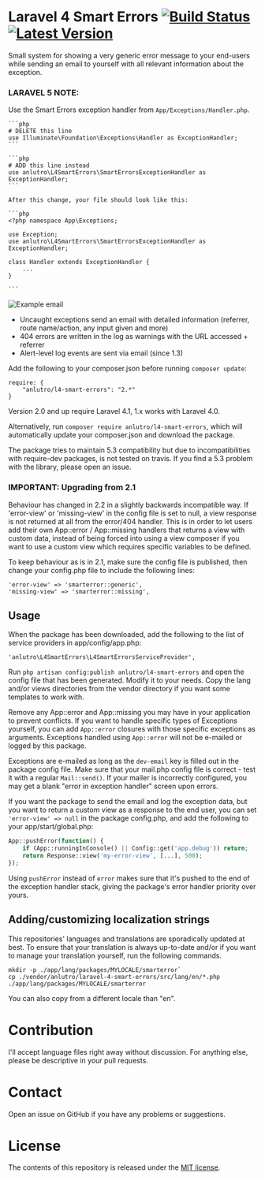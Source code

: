 # Laravel 4 Smart Errors [![Build Status](https://travis-ci.org/anlutro/laravel-4-smart-errors.png?branch=master)](https://travis-ci.org/anlutro/laravel-4-smart-errors)  [![Latest Version](http://img.shields.io/github/tag/anlutro/laravel-4-smart-errors.svg)](https://github.com/anlutro/laravel-4-smart-errors/releases)

Small system for showing a very generic error message to your end-users while sending an email to yourself with all relevant information about the exception.

### LARAVEL 5 NOTE:
Use the Smart Errors exception handler from `App/Exceptions/Handler.php`.

    ```php
    # DELETE this line
    use Illuminate\Foundation\Exceptions\Handler as ExceptionHandler;
    ```

    ```php
    # ADD this line instead
    use anlutro\L4SmartErrors\SmartErrorsExceptionHandler as ExceptionHandler;
    ```

    After this change, your file should look like this:

    ```php
    <?php namespace App\Exceptions;

    use Exception;
    use anlutro\L4SmartErrors\SmartErrorsExceptionHandler as ExceptionHandler;

    class Handler extends ExceptionHandler {
        ...
    }

    ```

![Example email](http://i.imgur.com/yIvK8EV.png)

- Uncaught exceptions send an email with detailed information (referrer, route name/action, any input given and more)
- 404 errors are written in the log as warnings with the URL accessed + referrer
- Alert-level log events are sent via email (since 1.3)

Add the following to your composer.json before running `composer update`:

	require: {
		"anlutro/l4-smart-errors": "2.*"
	}

Version 2.0 and up require Laravel 4.1, 1.x works with Laravel 4.0.

Alternatively, run `composer require anlutro/l4-smart-errors`, which will automatically update your composer.json and download the package.

The package tries to maintain 5.3 compatibility but due to incompatibilities with require-dev packages, is not tested on travis. If you find a 5.3 problem with the library, please open an issue.

### IMPORTANT: Upgrading from 2.1

Behaviour has changed in 2.2 in a slightly backwards incompatible way. If 'error-view' or 'missing-view' in the config file is set to null, a view response is not returned at all from the error/404 handler. This is in order to let users add their own App::error / App::missing handlers that returns a view with custom data, instead of being forced into using a view composer if you want to use a custom view which requires specific variables to be defined.

To keep behaviour as is in 2.1, make sure the config file is published, then change your config.php file to include the following lines:

	'error-view' => 'smarterror::generic',
	'missing-view' => 'smarterror::missing',

## Usage

When the package has been downloaded, add the following to the list of service providers in app/config/app.php:

	'anlutro\L4SmartErrors\L4SmartErrorsServiceProvider',

Run `php artisan config:publish anlutro/l4-smart-errors` and open the config file that has been generated. Modify it to your needs. Copy the lang and/or views directories from the vendor directory if you want some templates to work with.

Remove any App::error and App::missing you may have in your application to prevent conflicts. If you want to handle specific types of Exceptions yourself, you can add `App::error` closures with those specific exceptions as arguments. Exceptions handled using `App::error` will not be e-mailed or logged by this package.

Exceptions are e-mailed as long as the `dev-email` key is filled out in the package config file. Make sure that your mail.php config file is correct - test it with a regular `Mail::send()`. If your mailer is incorrectly configured, you may get a blank "error in exception handler" screen upon errors.

If you want the package to send the email and log the exception data, but you want to return a custom view as a response to the end user, you can set `'error-view' => null` in the package config.php, and add the following to your app/start/global.php:

```php
App::pushError(function() {
    if (App::runningInConsole() || Config::get('app.debug')) return;
    return Response::view('my-error-view', [...], 500);
});
```

Using `pushError` instead of `error` makes sure that it's pushed to the end of the exception handler stack, giving the package's error handler priority over yours.

## Adding/customizing localization strings

This repositories' languages and translations are sporadically updated at best. To ensure that your translation is always up-to-date and/or if you want to manage your translation yourself, run the following commands.

```
mkdir -p ./app/lang/packages/MYLOCALE/smarterror`
cp ./vendor/anlutro/laravel-4-smart-errors/src/lang/en/*.php ./app/lang/packages/MYLOCALE/smarterror
```

You can also copy from a different locale than "en".

# Contribution

I'll accept language files right away without discussion. For anything else, please be descriptive in your pull requests.

# Contact

Open an issue on GitHub if you have any problems or suggestions.

# License

The contents of this repository is released under the [MIT license](http://opensource.org/licenses/MIT).
